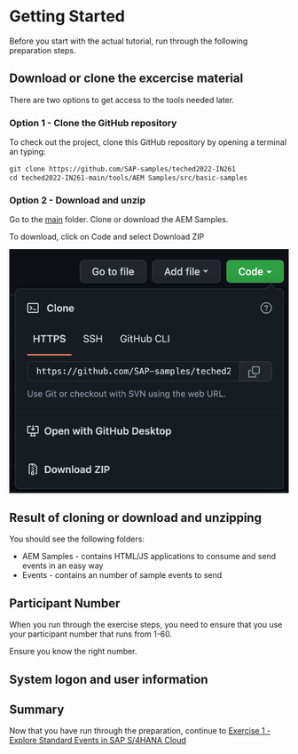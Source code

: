 # Getting Started

Before you start with the actual tutorial, run through the following preparation steps.

## Download or clone the excercise material

There are two options to get access to the tools needed later. 

### Option 1 - Clone the GitHub repository

To check out the project, clone this GitHub repository by opening a terminal an typing:

```
git clone https://github.com/SAP-samples/teched2022-IN261
cd teched2022-IN261-main/tools/AEM Samples/src/basic-samples
```

### Option 2 - Download and unzip

Go to the [main](https://github.com/SAP-samples/teched2022-IN261/tree/main) folder. Clone or download the AEM Samples.

To download, click on Code and select Download ZIP

![Download ZIP](/./images/IN261-4.png)

## Result of cloning or download and unzipping

You should see the following folders:

- AEM Samples - contains HTML/JS applications to consume and send events in an easy way
- Events - contains an number of sample events to send

## Participant Number

When you run through the exercise steps, you need to ensure that you use your participant number that runs from 1-60.

Ensure you know the right number.

## System logon and user information

## Summary

Now that you have run through the preparation, continue to [Exercise 1 - Explore Standard Events in SAP S/4HANA Cloud](../ex1/README.md)
